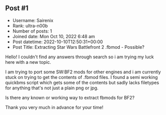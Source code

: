 ## Post #1
- Username: Sairenix
- Rank: ultra-n00b
- Number of posts: 1
- Joined date: Mon Oct 10, 2022 6:48 am
- Post datetime: 2022-10-10T12:50:31+00:00
- Post Title: Extracting Star Wars Battlefront 2 .fbmod - Possible?

Hello!
I couldn't find any answers through search so i am trying my luck here with a new topic.

I am trying to port some SW:BF2 mods for other engines and i am currently stuck on trying to get the contents of .fbmod files.
I found a semi working quickbms script which gets some of the contents but sadly lacks filetypes for anything that's not just a plain png or jpg.

Is there any known or working way to extract fbmods for BF2?

Thank you very much in advance for your time!
